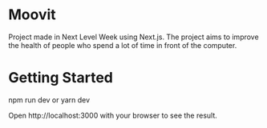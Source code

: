 # Moovit
Project made in Next Level Week using Next.js. The project aims to improve the health of people who spend a lot of time in front of the computer.

# Getting Started

npm run dev
or
yarn dev

Open http://localhost:3000 with your browser to see the result.
